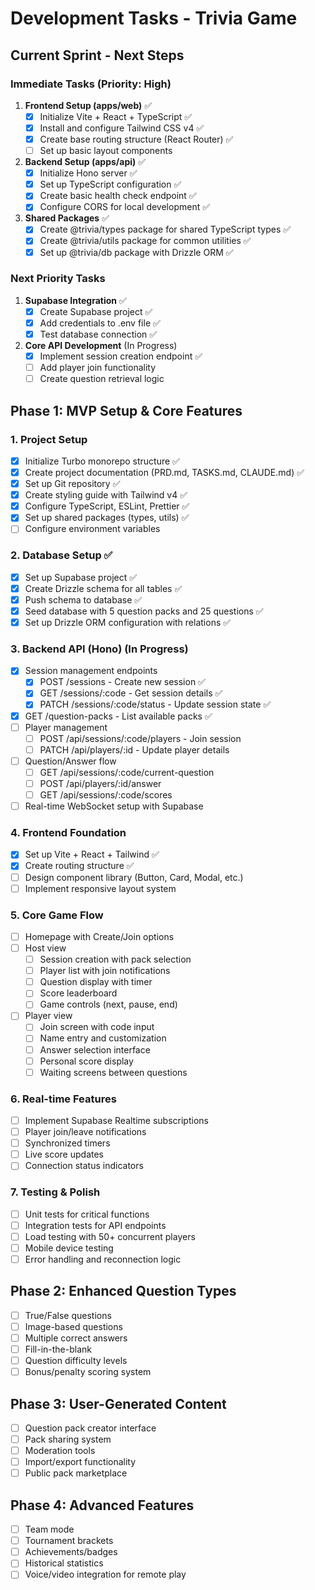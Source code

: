# Development Tasks - Trivia Game

## Current Sprint - Next Steps

### Immediate Tasks (Priority: High)
1. **Frontend Setup (apps/web)** ✅
   - [x] Initialize Vite + React + TypeScript ✅
   - [x] Install and configure Tailwind CSS v4 ✅
   - [x] Create base routing structure (React Router) ✅
   - [ ] Set up basic layout components

2. **Backend Setup (apps/api)** ✅
   - [x] Initialize Hono server ✅
   - [x] Set up TypeScript configuration ✅
   - [x] Create basic health check endpoint ✅
   - [x] Configure CORS for local development ✅

3. **Shared Packages** ✅
   - [x] Create @trivia/types package for shared TypeScript types ✅
   - [x] Create @trivia/utils package for common utilities ✅
   - [x] Set up @trivia/db package with Drizzle ORM ✅

### Next Priority Tasks
1. **Supabase Integration** ✅
   - [x] Create Supabase project ✅
   - [x] Add credentials to .env file ✅
   - [x] Test database connection ✅

2. **Core API Development** (In Progress)
   - [x] Implement session creation endpoint ✅
   - [ ] Add player join functionality
   - [ ] Create question retrieval logic

## Phase 1: MVP Setup & Core Features

### 1. Project Setup
- [x] Initialize Turbo monorepo structure ✅
- [x] Create project documentation (PRD.md, TASKS.md, CLAUDE.md) ✅
- [x] Set up Git repository ✅
- [x] Create styling guide with Tailwind v4 ✅
- [x] Configure TypeScript, ESLint, Prettier ✅
- [x] Set up shared packages (types, utils) ✅
- [ ] Configure environment variables

### 2. Database Setup ✅
- [x] Set up Supabase project ✅
- [x] Create Drizzle schema for all tables ✅
- [x] Push schema to database ✅
- [x] Seed database with 5 question packs and 25 questions ✅
- [x] Set up Drizzle ORM configuration with relations ✅

### 3. Backend API (Hono) (In Progress)
- [x] Session management endpoints
  - [x] POST /sessions - Create new session ✅
  - [x] GET /sessions/:code - Get session details ✅
  - [x] PATCH /sessions/:code/status - Update session state ✅
- [x] GET /question-packs - List available packs ✅
- [ ] Player management
  - [ ] POST /api/sessions/:code/players - Join session
  - [ ] PATCH /api/players/:id - Update player details
- [ ] Question/Answer flow
  - [ ] GET /api/sessions/:code/current-question
  - [ ] POST /api/players/:id/answer
  - [ ] GET /api/sessions/:code/scores
- [ ] Real-time WebSocket setup with Supabase

### 4. Frontend Foundation
- [x] Set up Vite + React + Tailwind ✅
- [x] Create routing structure ✅
- [ ] Design component library (Button, Card, Modal, etc.)
- [ ] Implement responsive layout system

### 5. Core Game Flow
- [ ] Homepage with Create/Join options
- [ ] Host view
  - [ ] Session creation with pack selection
  - [ ] Player list with join notifications
  - [ ] Question display with timer
  - [ ] Score leaderboard
  - [ ] Game controls (next, pause, end)
- [ ] Player view  
  - [ ] Join screen with code input
  - [ ] Name entry and customization
  - [ ] Answer selection interface
  - [ ] Personal score display
  - [ ] Waiting screens between questions

### 6. Real-time Features
- [ ] Implement Supabase Realtime subscriptions
- [ ] Player join/leave notifications
- [ ] Synchronized timers
- [ ] Live score updates
- [ ] Connection status indicators

### 7. Testing & Polish
- [ ] Unit tests for critical functions
- [ ] Integration tests for API endpoints
- [ ] Load testing with 50+ concurrent players
- [ ] Mobile device testing
- [ ] Error handling and reconnection logic

## Phase 2: Enhanced Question Types
- [ ] True/False questions
- [ ] Image-based questions
- [ ] Multiple correct answers
- [ ] Fill-in-the-blank
- [ ] Question difficulty levels
- [ ] Bonus/penalty scoring system

## Phase 3: User-Generated Content
- [ ] Question pack creator interface
- [ ] Pack sharing system
- [ ] Moderation tools
- [ ] Import/export functionality
- [ ] Public pack marketplace

## Phase 4: Advanced Features
- [ ] Team mode
- [ ] Tournament brackets
- [ ] Achievements/badges
- [ ] Historical statistics
- [ ] Voice/video integration for remote play